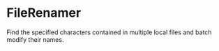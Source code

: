 # FileRenamer
 Find the specified characters contained in multiple local files and batch modify their names.
